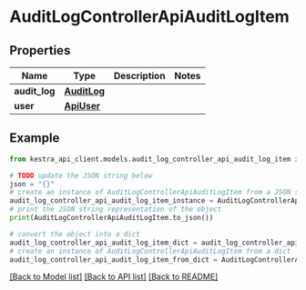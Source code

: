 # AuditLogControllerApiAuditLogItem


## Properties

Name | Type | Description | Notes
------------ | ------------- | ------------- | -------------
**audit_log** | [**AuditLog**](AuditLog.md) |  | 
**user** | [**ApiUser**](ApiUser.md) |  | 

## Example

```python
from kestra_api_client.models.audit_log_controller_api_audit_log_item import AuditLogControllerApiAuditLogItem

# TODO update the JSON string below
json = "{}"
# create an instance of AuditLogControllerApiAuditLogItem from a JSON string
audit_log_controller_api_audit_log_item_instance = AuditLogControllerApiAuditLogItem.from_json(json)
# print the JSON string representation of the object
print(AuditLogControllerApiAuditLogItem.to_json())

# convert the object into a dict
audit_log_controller_api_audit_log_item_dict = audit_log_controller_api_audit_log_item_instance.to_dict()
# create an instance of AuditLogControllerApiAuditLogItem from a dict
audit_log_controller_api_audit_log_item_from_dict = AuditLogControllerApiAuditLogItem.from_dict(audit_log_controller_api_audit_log_item_dict)
```
[[Back to Model list]](../README.md#documentation-for-models) [[Back to API list]](../README.md#documentation-for-api-endpoints) [[Back to README]](../README.md)


